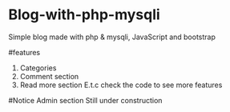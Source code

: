 # Blog-with-php-mysqli
Simple blog made with php & mysqli, JavaScript and bootstrap

#features
   1. Categories
   2. Comment section
   3. Read more section 
     E.t.c 
     check the code to see more features
   
#Notice 
   Admin section Still under construction
